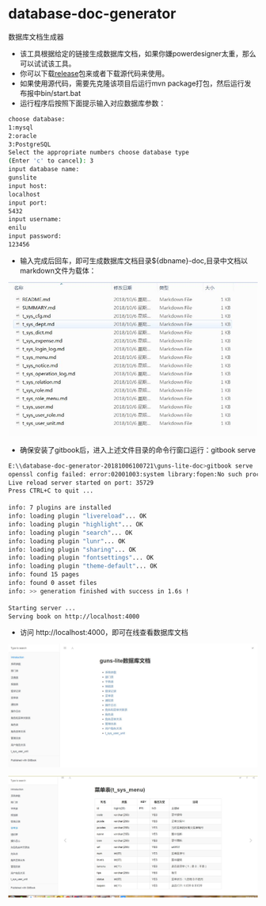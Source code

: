# database-doc-generator
数据库文档生成器

- 该工具根据给定的链接生成数据库文档，如果你嫌powerdesigner太重，那么可以试试该工具。
- 你可以下载[release](https://github.com/enilu/database-doc-generator/releases/tag/1.0)包来或者下载源代码来使用。
- 如果使用源代码，需要先克隆该项目后运行mvn package打包，然后运行发布报中bin/start.bat
- 运行程序后按照下面提示输入对应数据库参数：

```bash
choose database:
1:mysql
2:oracle
3:PostgreSQL
Select the appropriate numbers choose database type
(Enter 'c' to cancel): 3
input database name:
gunslite
input host:
localhost
input port:
5432
input username:
enilu
input password:
123456

```
- 输入完成后回车，即可生成数据库文档目录${dbname}-doc,目录中文档以markdown文件为载体：

![doc](doc.jpg)

- 确保安装了gitbook后，进入上述文件目录的命令行窗口运行：gitbook serve
```bash
E:\\database-doc-generator-20181006100721\guns-lite-doc>gitbook serve
openssl config failed: error:02001003:system library:fopen:No such process
Live reload server started on port: 35729
Press CTRL+C to quit ...

info: 7 plugins are installed
info: loading plugin "livereload"... OK
info: loading plugin "highlight"... OK
info: loading plugin "search"... OK
info: loading plugin "lunr"... OK
info: loading plugin "sharing"... OK
info: loading plugin "fontsettings"... OK
info: loading plugin "theme-default"... OK
info: found 15 pages
info: found 0 asset files
info: >> generation finished with success in 1.6s !

Starting server ...
Serving book on http://localhost:4000
```
- 访问 http://localhost:4000，即可在线查看数据库文档

![summary](summary.jpg)

![table](table.jpg)